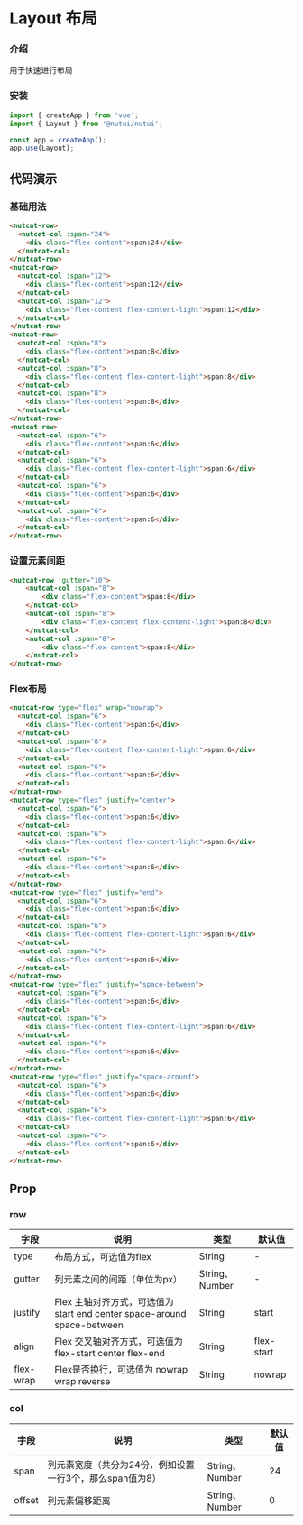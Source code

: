 # Layout 布局

### 介绍

用于快速进行布局

### 安装

``` javascript
import { createApp } from 'vue';
import { Layout } from '@nutui/nutui';

const app = createApp();
app.use(Layout);
```

## 代码演示

### 基础用法

```html
<nutcat-row>
  <nutcat-col :span="24">
    <div class="flex-content">span:24</div>
  </nutcat-col>
</nutcat-row>
<nutcat-row>
  <nutcat-col :span="12">
    <div class="flex-content">span:12</div>
  </nutcat-col>
  <nutcat-col :span="12">
    <div class="flex-content flex-content-light">span:12</div>
  </nutcat-col>
</nutcat-row>
<nutcat-row>
  <nutcat-col :span="8">
    <div class="flex-content">span:8</div>
  </nutcat-col>
  <nutcat-col :span="8">
    <div class="flex-content flex-content-light">span:8</div>
  </nutcat-col>
  <nutcat-col :span="8">
    <div class="flex-content">span:8</div>
  </nutcat-col>
</nutcat-row>
<nutcat-row>
  <nutcat-col :span="6">
    <div class="flex-content">span:6</div>
  </nutcat-col>
  <nutcat-col :span="6">
    <div class="flex-content flex-content-light">span:6</div>
  </nutcat-col>
  <nutcat-col :span="6">
    <div class="flex-content">span:6</div>
  </nutcat-col>
  <nutcat-col :span="6">
    <div class="flex-content">span:6</div>
  </nutcat-col>
</nutcat-row>
```

### 设置元素间距

```html
<nutcat-row :gutter="10">
    <nutcat-col :span="8">
        <div class="flex-content">span:8</div>
    </nutcat-col>
    <nutcat-col :span="8">
        <div class="flex-content flex-content-light">span:8</div>
    </nutcat-col>
    <nutcat-col :span="8">
        <div class="flex-content">span:8</div>
    </nutcat-col>
</nutcat-row>   
```
### Flex布局

```html
<nutcat-row type="flex" wrap="nowrap">
  <nutcat-col :span="6">
    <div class="flex-content">span:6</div>
  </nutcat-col>
  <nutcat-col :span="6">
    <div class="flex-content flex-content-light">span:6</div>
  </nutcat-col>
  <nutcat-col :span="6">
    <div class="flex-content">span:6</div>
  </nutcat-col>
</nutcat-row>
<nutcat-row type="flex" justify="center">
  <nutcat-col :span="6">
    <div class="flex-content">span:6</div>
  </nutcat-col>
  <nutcat-col :span="6">
    <div class="flex-content flex-content-light">span:6</div>
  </nutcat-col>
  <nutcat-col :span="6">
    <div class="flex-content">span:6</div>
  </nutcat-col>
</nutcat-row>
<nutcat-row type="flex" justify="end">
  <nutcat-col :span="6">
    <div class="flex-content">span:6</div>
  </nutcat-col>
  <nutcat-col :span="6">
    <div class="flex-content flex-content-light">span:6</div>
  </nutcat-col>
  <nutcat-col :span="6">
    <div class="flex-content">span:6</div>
  </nutcat-col>
</nutcat-row>
<nutcat-row type="flex" justify="space-between">
  <nutcat-col :span="6">
    <div class="flex-content">span:6</div>
  </nutcat-col>
  <nutcat-col :span="6">
    <div class="flex-content flex-content-light">span:6</div>
  </nutcat-col>
  <nutcat-col :span="6">
    <div class="flex-content">span:6</div>
  </nutcat-col>
</nutcat-row>
<nutcat-row type="flex" justify="space-around">
  <nutcat-col :span="6">
    <div class="flex-content">span:6</div>
  </nutcat-col>
  <nutcat-col :span="6">
    <div class="flex-content flex-content-light">span:6</div>
  </nutcat-col>
  <nutcat-col :span="6">
    <div class="flex-content">span:6</div>
  </nutcat-col>
</nutcat-row>
```

## Prop

### row

| 字段 | 说明 | 类型 | 默认值
|----- | ----- | ----- | ----- 
| type | 布局方式，可选值为flex | String | -
| gutter | 列元素之间的间距（单位为px） | String、Number | -
| justify | Flex 主轴对齐方式，可选值为 start end center space-around space-between | String | start
| align | Flex 交叉轴对齐方式，可选值为 flex-start center flex-end | String | flex-start
| flex-wrap | Flex是否换行，可选值为 nowrap wrap reverse | String | nowrap

### col

| 字段 | 说明 | 类型 | 默认值
|----- | ----- | ----- | ----- 
| span | 列元素宽度（共分为24份，例如设置一行3个，那么span值为8） | String、Number | 24
| offset | 列元素偏移距离 | String、Number | 0

